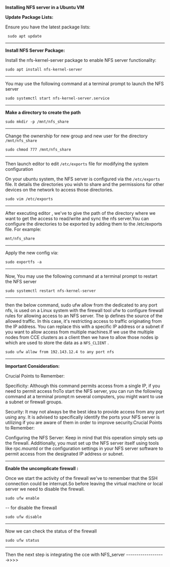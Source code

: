 **Installing NFS server in a Ubuntu VM**

**Update Package Lists:**

Ensure you have the latest package lists:

```
 sudo apt update
```

---

**Install NFS Server Package:**

Install the nfs-kernel-server package to enable NFS server functionality:

```
sudo apt install nfs-kernel-server
```

---

You may use the following command at a terminal prompt to launch the NFS server

```
sudo systemctl start nfs-kernel-server.service
```

---

**Make a directory to create the path**

```
sudo mkdir -p /mnt/nfs_share
```

---

Change the ownership for new group and new user for the directory `/mnt/nfs_share`

```
sudo chmod 777 /mnt/nfs_share
```

---

Then launch editor to  edit `/etc/exports` file for modifying the system configuration

On your ubuntu system, the NFS server is configured via the `/etc/exports` file. It details the directories you wish to share and the permissions for other devices on the network to access those directories.

```
sudo vim /etc/exports
```

---

After executing editor , we've to give the path of the directory where we want to get the access to read/write and sync the nfs server.You can configure the directories to be exported by adding them to the /etc/exports file. For example:

```
mnt/nfs_share 
```

---

 Apply the new config via:

```
sudo exportfs -a
```

---

Now, You may use the following command at a terminal prompt to restart the NFS server

```
sudo systemctl restart nfs-kernel-server
```

---

then the below command, sudo ufw allow from the dedicated to any port nfs, is used on a Linux system with the firewall tool ufw to configure firewall rules for allowing access to an NFS server. The ip defines the source of the allowed traffic. In this case, it's restricting access to traffic originating from the IP address. You can replace this with a specific IP address or a subnet if you want to allow access from multiple machines.If we use the multiple nodes from CCE clusters as a client then we have to allow those nodes ip which are used to store the data as a `NFS_CLIENT` .

```
sudo ufw allow from 192.143.12.4 to any port nfs
```

---

**Important Consideration:**

Crucial Points to Remember:

Specificity: Although this command permits access from a single IP, if you need to permit access froTo start the NFS server, you can run the following command at a terminal prompt:m several computers, you might want to use a subnet or firewall groups.

Security: It may not always be the best idea to provide access from any port using any. It is advised to specifically identify the ports your NFS server is utilizing if you are aware of them in order to improve security.Crucial Points to Remember:

Configuring the NFS Server: Keep in mind that this operation simply sets up the firewall. Additionally, you must set up the NFS server itself using tools like rpc.mountd or the configuration settings in your NFS server software to permit access from the designated IP address or subnet.

---

**Enable the uncomplicate firewall :**

Once we start the activity of the firewall we've to remember that the SSH connection could be interrupt.So before leaving the virtual machine or local server we need to disable the firewall.

```
sudo ufw enable 
```

--
for disable the firewall

```
sudo ufw disable 
```

---

Now we can check the status of the firewall

```
sudo ufw status 
```

---

Then the next step is integrating the cce with NFS_server     ------------------->>>>
